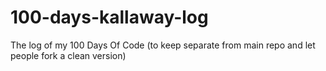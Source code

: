 # 100-days-kallaway-log
The log of my 100 Days Of Code (to keep separate from main repo and let people fork a clean version)

